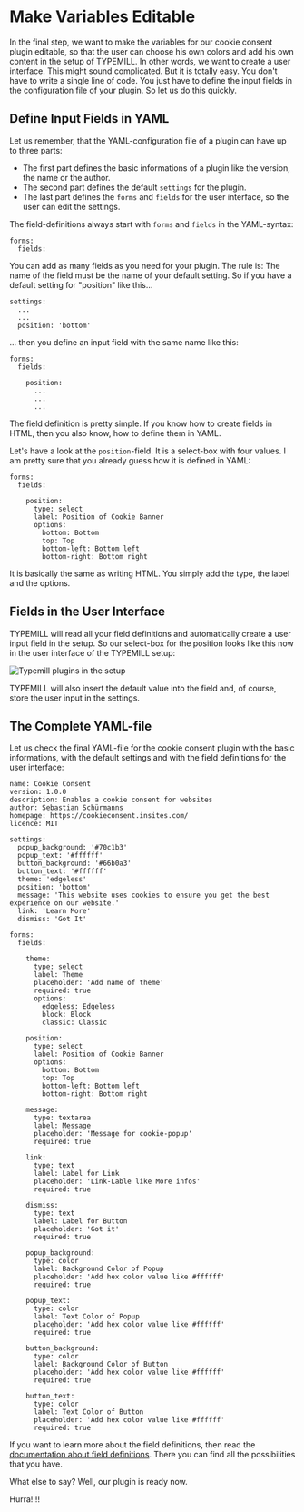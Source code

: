 # Make Variables Editable

In the final step, we want to make the variables for our cookie consent plugin editable, so that the user can choose his own colors and add his own content in the setup of TYPEMILL. In other words, we want to create a user interface. This might sound complicated. But it is totally easy. You don't have to write a single line of code. You just have to define the input fields in the configuration file of your plugin. So let us do this quickly.

## Define Input Fields in YAML

Let us remember, that the YAML-configuration file of a plugin can have up to three parts:

* The first part defines the basic informations of a plugin like the version, the name or the author.
* The second part defines the default ``settings`` for the plugin.
* The last part defines the `forms` and `fields` for the user interface, so the user can edit the settings.

The field-definitions always start with `forms` and `fields` in the YAML-syntax:

````
forms:
  fields:
````

You can add as many fields as you need for your plugin. The rule is: The name of the field must be the name of your default setting. So if you have a default setting for "position" like this...

````
settings:
  ...
  ...
  position: 'bottom'
````

... then you define an input field with the same name like this:

````
forms:
  fields:
  
    position:
      ...
      ...
      ...
````

The field definition is pretty simple. If you know how to create fields in HTML, then you also know, how to define them in YAML. 

Let's have a look at the `position`-field. It is a select-box with four values. I am pretty sure that you already guess how it is defined in YAML:

````
forms:
  fields:

    position:
      type: select
      label: Position of Cookie Banner
      options:
        bottom: Bottom
        top: Top
        bottom-left: Bottom left
        bottom-right: Bottom right  
````

It is basically the same as writing HTML. You simply add the type, the label and the options.

## Fields in the User Interface

TYPEMILL will read all your field definitions and automatically create a user input field in the setup. So our select-box for the position looks like this now in the user interface of the TYPEMILL setup:

![Typemill plugins in the setup]()

TYPEMILL  will also insert the default value into the field and, of course, store the user input in the settings. 

## The Complete YAML-file 

Let us check the final YAML-file for the cookie consent plugin with the basic informations, with the default settings and with the field definitions for the user interface:

````
name: Cookie Consent
version: 1.0.0
description: Enables a cookie consent for websites
author: Sebastian Schürmanns
homepage: https://cookieconsent.insites.com/
licence: MIT

settings:
  popup_background: '#70c1b3'
  popup_text: '#ffffff'
  button_background: '#66b0a3'
  button_text: '#ffffff'
  theme: 'edgeless'
  position: 'bottom'
  message: 'This website uses cookies to ensure you get the best experience on our website.'
  link: 'Learn More'
  dismiss: 'Got It'

forms:
  fields:

    theme:
      type: select
      label: Theme
      placeholder: 'Add name of theme'
      required: true
      options:
        edgeless: Edgeless
        block: Block
        classic: Classic

    position:
      type: select
      label: Position of Cookie Banner
      options:
        bottom: Bottom
        top: Top
        bottom-left: Bottom left
        bottom-right: Bottom right

    message:
      type: textarea
      label: Message
      placeholder: 'Message for cookie-popup'
      required: true

    link:
      type: text
      label: Label for Link
      placeholder: 'Link-Lable like More infos'
      required: true

    dismiss:
      type: text
      label: Label for Button
      placeholder: 'Got it'
      required: true

    popup_background:
      type: color
      label: Background Color of Popup
      placeholder: 'Add hex color value like #ffffff'
      required: true

    popup_text:
      type: color
      label: Text Color of Popup
      placeholder: 'Add hex color value like #ffffff'
      required: true

    button_background:
      type: color
      label: Background Color of Button
      placeholder: 'Add hex color value like #ffffff'
      required: true

    button_text:
      type: color
      label: Text Color of Button
      placeholder: 'Add hex color value like #ffffff'
      required: true
````

If you want to learn more about the field definitions, then read the [documentation about field definitions](/for-plugin-developers/documentation/field-overview). There you can find all the possibilities that you have.

What else to say? Well, our plugin is ready now. 

Hurra!!!!
